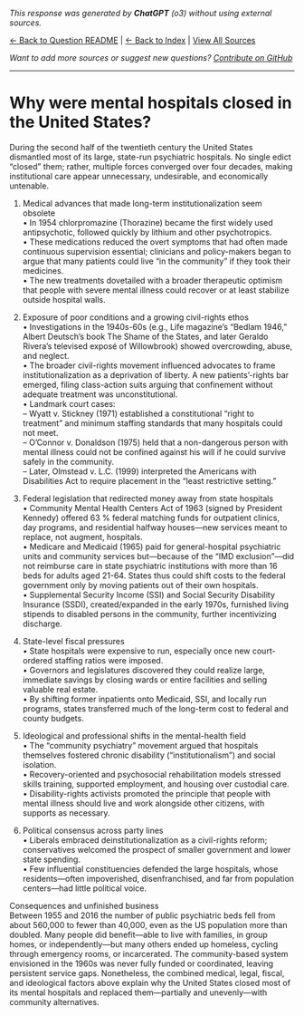 <!-- 
Generated by: chatgpt
Model: o3
Prompt type: default
Generated at: 2025-06-13T11:16:02.836234
-->

*This response was generated by **ChatGPT** (o3) without using external sources.*

[← Back to Question README](README.md) | [← Back to Index](../README.md) | [View All Sources](../allsources.md)

*Want to add more sources or suggest new questions? [Contribute on GitHub](https://github.com/justinwest/SuggestedSources)*

---

# Why were mental hospitals closed in the United States?

During the second half of the twentieth century the United States dismantled most of its large, state-run psychiatric hospitals.  No single edict “closed” them; rather, multiple forces converged over four decades, making institutional care appear unnecessary, undesirable, and economically untenable.

1. Medical advances that made long-term institutionalization seem obsolete  
• In 1954 chlorpromazine (Thorazine) became the first widely used antipsychotic, followed quickly by lithium and other psychotropics.  
• These medications reduced the overt symptoms that had often made continuous supervision essential; clinicians and policy-makers began to argue that many patients could live “in the community” if they took their medicines.  
• The new treatments dovetailed with a broader therapeutic optimism that people with severe mental illness could recover or at least stabilize outside hospital walls.

2. Exposure of poor conditions and a growing civil-rights ethos  
• Investigations in the 1940s-60s (e.g., Life magazine’s “Bedlam 1946,” Albert Deutsch’s book The Shame of the States, and later Geraldo Rivera’s televised exposé of Willowbrook) showed overcrowding, abuse, and neglect.  
• The broader civil-rights movement influenced advocates to frame institutionalization as a deprivation of liberty.  A new patients’-rights bar emerged, filing class-action suits arguing that confinement without adequate treatment was unconstitutional.  
• Landmark court cases:  
  – Wyatt v. Stickney (1971) established a constitutional “right to treatment” and minimum staffing standards that many hospitals could not meet.  
  – O’Connor v. Donaldson (1975) held that a non-dangerous person with mental illness could not be confined against his will if he could survive safely in the community.  
  – Later, Olmstead v. L.C. (1999) interpreted the Americans with Disabilities Act to require placement in the “least restrictive setting.”

3. Federal legislation that redirected money away from state hospitals  
• Community Mental Health Centers Act of 1963 (signed by President Kennedy) offered 63 % federal matching funds for outpatient clinics, day programs, and residential halfway houses—new services meant to replace, not augment, hospitals.  
• Medicare and Medicaid (1965) paid for general-hospital psychiatric units and community services but—because of the “IMD exclusion”—did not reimburse care in state psychiatric institutions with more than 16 beds for adults aged 21-64.  States thus could shift costs to the federal government only by moving patients out of their own hospitals.  
• Supplemental Security Income (SSI) and Social Security Disability Insurance (SSDI), created/expanded in the early 1970s, furnished living stipends to disabled persons in the community, further incentivizing discharge.

4. State-level fiscal pressures  
• State hospitals were expensive to run, especially once new court-ordered staffing ratios were imposed.  
• Governors and legislatures discovered they could realize large, immediate savings by closing wards or entire facilities and selling valuable real estate.  
• By shifting former inpatients onto Medicaid, SSI, and locally run programs, states transferred much of the long-term cost to federal and county budgets.

5. Ideological and professional shifts in the mental-health field  
• The “community psychiatry” movement argued that hospitals themselves fostered chronic disability (“institutionalism”) and social isolation.  
• Recovery-oriented and psychosocial rehabilitation models stressed skills training, supported employment, and housing over custodial care.  
• Disability-rights activists promoted the principle that people with mental illness should live and work alongside other citizens, with supports as necessary.

6. Political consensus across party lines  
• Liberals embraced deinstitutionalization as a civil-rights reform; conservatives welcomed the prospect of smaller government and lower state spending.  
• Few influential constituencies defended the large hospitals, whose residents—often impoverished, disenfranchised, and far from population centers—had little political voice.

Consequences and unfinished business  
Between 1955 and 2016 the number of public psychiatric beds fell from about 560,000 to fewer than 40,000, even as the US population more than doubled.  Many people did benefit—able to live with families, in group homes, or independently—but many others ended up homeless, cycling through emergency rooms, or incarcerated.  The community-based system envisioned in the 1960s was never fully funded or coordinated, leaving persistent service gaps.  Nonetheless, the combined medical, legal, fiscal, and ideological factors above explain why the United States closed most of its mental hospitals and replaced them—partially and unevenly—with community alternatives.
